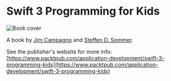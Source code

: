 # Swift 3 Programming for Kids

![Book cover](https://github.com/swift-book-projects/swift-3-programming-for-kids/blob/master/cover.png?raw=true)

A book by [Jim Campagno](https://github.com/JimCampagno) and [Steffen D. Sommer](https://github.com/steffendsommer).

See the publisher's website for more info: [https://www.packtpub.com/application-development/swift-3-programming-kids](https://www.packtpub.com/application-development/swift-3-programming-kids)